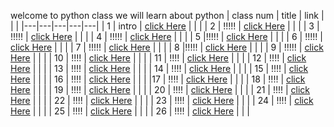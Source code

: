 welcome to python class
we will learn about python
| class num  | title  |  link  |   |   |
|---|---|---|---|---|
|  1 |  intro | [click Here](./classes/class1.md)  |   |   |
|  2 |  !!!!! | [click Here](./classes/class2.md)  |   |   |
|  3 | !!!!!  | [click Here](./classes/class3.md)  |   |   |
| 4  | !!!!!  | [click Here](./classes/class4.md)  |   |   |
|  5 |!!!!!   | [click Here](./classes/class5.md)  |   |   |
|  6 | !!!!!  | [click Here](./classes/class6.md)  |   |   |
|  7 | !!!!!  | [click Here](./classes/class7.md)  |   |   |
| 8  |!!!!!   |  [click Here](./classes/class8.md) |   |   |
|  9 |  !!!!! |  [click Here](./classes/class9.md) |   |   |
| 10  | !!!!  |  [click Here](./classes/class10.md) |   |   |
| 11  | !!!!  |  [click Here](./classes/class11.md) |   |   |
|  12 | !!!!  |  [click Here](./classes/class12.md) |   |   |
|  13 | !!!!  |  [click Here](./classes/class13.md) |   |   |
|  14 | !!!!  | [click Here](./classes/class14.md)  |   |   |
| 15  |  !!!! | [click Here](./classes/class15.md)  |   |   |
| 16  | !!!!  | [click Here](./classes/class16.md)  |   |   |
|17   | !!!!  |  [click Here](./classes/class17.md) |   |   |
| 18  | !!!!  | [click Here](./classes/class18.md)  |   |   |
| 19  | !!!!  |  [click Here](./classes/class19.md) |   |   |
| 20  | !!!!  | [click Here](./classes/class20.md)  |   |   |
| 21  | !!!!  | [click Here](./classes/class21.md)  |   |   |
|  22 | !!!!  | [click Here](./classes/class22.md)  |   |   |
|  23 | !!!!  | [click Here](./classes/class23.md)  |   |   |
|  24 |  !!!! | [click Here](./classes/class24.md)  |   |   |
| 25  |  !!!! | [click Here](./classes/class25.md)  |   |   |
|  26 |  !!!! | [click Here](./classes/class26.md)  |   |   |
